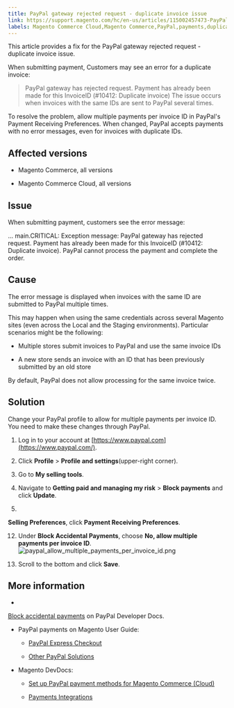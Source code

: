 ```yaml
---
title: PayPal gateway rejected request - duplicate invoice issue
link: https://support.magento.com/hc/en-us/articles/115002457473-PayPal-gateway-rejected-request-duplicate-invoice-issue
labels: Magento Commerce Cloud,Magento Commerce,PayPal,payments,duplicate,invoice,troubleshooting
---
```


This article provides a fix for the PayPal gateway rejected request - duplicate invoice issue.

When submitting payment, Customers may see an error for a duplicate invoice:

> PayPal gateway has rejected request. Payment has already been made for this InvoiceID (#10412: Duplicate invoice)
The issue occurs when invoices with the same IDs are sent to PayPal several times.

To resolve the problem, allow multiple payments per invoice ID in PayPal's Payment Receiving Preferences. When changed, PayPal accepts payments with no error messages, even for invoices with duplicate IDs.

## Affected versions

* Magento Commerce, all versions

* Magento Commerce Cloud, all versions

## Issue

When submitting payment, customers see the error message:

... main.CRITICAL: Exception message: PayPal gateway has rejected request. Payment has already been made for this InvoiceID (#10412: Duplicate invoice).
PayPal cannot process the payment and complete the order.

## Cause

The error message is displayed when invoices with the same ID are submitted to PayPal multiple times.

This may happen when using the same credentials across several Magento sites (even across the Local and the Staging environments). Particular scenarios might be the following:

* Multiple stores submit invoices to PayPal and use the same invoice IDs

* A new store sends an invoice with an ID that has been previously submitted by an old store

By default, PayPal does not allow processing for the same invoice twice.

## Solution

Change your PayPal profile to allow for multiple payments per invoice ID. You need to make these changes through PayPal.

1. Log in to your account at [https://www.paypal.com](https://www.paypal.com/).

1. Click **Profile** > **Profile and settings**(upper-right corner).

1. Go to **My selling tools**.

1. Navigate to **Getting paid and managing my risk** > **Block payments** and click **Update**.

10. 
**Selling Preferences**, click **Payment Receiving Preferences**.

12. Under **Block Accidental Payments**, choose **No, allow multiple payments per invoice ID**.  
![paypal_allow_multiple_payments_per_invoice_id.png](https://support.magento.com/hc/article_attachments/115003047154/paypal_allow_multiple_payments_per_invoice_id.png)

14. Scroll to the bottom and click **Save**.

## More information

* 
[Block accidental payments](https://developer.paypal.com/docs/classic/admin/setup-account/#block-accidental-payments) on PayPal Developer Docs.

* PayPal payments on Magento User Guide:

	
	* [PayPal Express Checkout](http://docs.magento.com/m2/ee/user_guide/payment/paypal-express-checkout.html)
	
	* [Other PayPal Solutions](http://docs.magento.com/m2/ee/user_guide/payment/paypal.html)

* Magento DevDocs:

	
	* [Set up PayPal payment methods for Magento Commerce (Cloud)](http://devdocs.magento.com/guides/v2.2/cloud/live/paypal-onboarding.html)
	
	* [Payments Integrations](http://devdocs.magento.com/guides/v2.2/payments-integrations/bk-payments-integrations.html)

